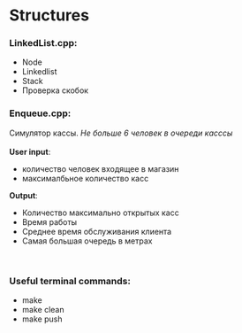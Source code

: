 # **Structures**
### **LinkedList.cpp**:
- Node
- Linkedlist
- Stack
- Проверка скобок

### **Enqueue.cpp**:
Симулятор кассы. *Не больше 6 человек в очереди касссы*
<br> 
<br>
**User input**: 
- количество человек входящее в магазин 
- максималбьное количество касс <br>

**Output**: 
- Количество максимально открытых касс
- Время работы
- Среднее время обслуживания клиента
- Самая большая очередь в метрах
<br>

### **Useful terminal commands:**
- make
- make clean
- make push
